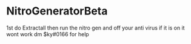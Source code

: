 # NitroGeneratorBeta
1st do Extractall then run the nitro gen 
and off your anti virus if it is on it wont work
dm $ky#0166 for help 

